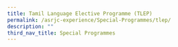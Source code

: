 ```yaml
---
title: Tamil Language Elective Programme (TLEP)
permalink: /asrjc-experience/Special-Programmes/tlep/
description: ""
third_nav_title: Special Programmes
---
```

